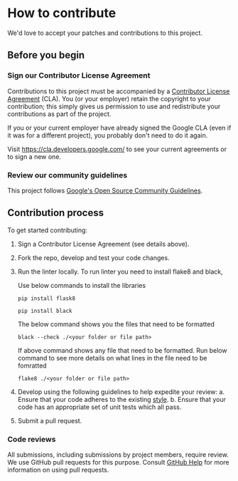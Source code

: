 # How to contribute

We'd love to accept your patches and contributions to this project.

## Before you begin

### Sign our Contributor License Agreement

Contributions to this project must be accompanied by a
[Contributor License Agreement](https://cla.developers.google.com/about) (CLA).
You (or your employer) retain the copyright to your contribution; this simply
gives us permission to use and redistribute your contributions as part of the
project.

If you or your current employer have already signed the Google CLA (even if it
was for a different project), you probably don't need to do it again.

Visit <https://cla.developers.google.com/> to see your current agreements or to
sign a new one.

### Review our community guidelines

This project follows
[Google's Open Source Community Guidelines](https://opensource.google/conduct/).

## Contribution process

To get started contributing:

1. Sign a Contributor License Agreement (see details above).
2. Fork the repo, develop and test your code changes.
3. Run the linter locally. To run linter you need to 
   install flake8 and black,

   Use below commands to install the libraries
   ```
   pip install flask8
   ```

   ```
   pip install black
   ```

   The below command shows you the files that need 
   to be formatted

   ```
   black --check ./<your folder or file path>
   ```

   If above command shows any file that need to be formatted. Run below command to see more details on what lines in the file need to be fomratted

   ```
   flake8 ./<your folder or file path>
   ```

4. Develop using the following guidelines to help expedite your review:
    a. Ensure that your code adheres to the existing [style](https://google.github.io/styleguide).
    b. Ensure that your code has an appropriate set of unit tests which all pass.

5. Submit a pull request.


### Code reviews

All submissions, including submissions by project members, require review. We
use GitHub pull requests for this purpose. Consult
[GitHub Help](https://help.github.com/articles/about-pull-requests/) for more
information on using pull requests.